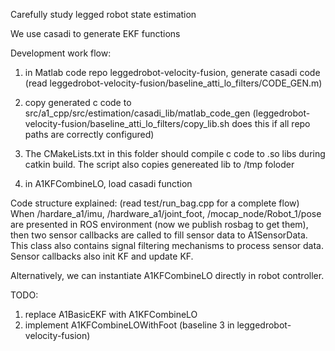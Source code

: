 Carefully study legged robot state estimation


We use casadi to generate EKF functions



Development work flow:

1. in Matlab code repo leggedrobot-velocity-fusion, generate casadi code 
(read leggedrobot-velocity-fusion/baseline_atti_lo_filters/CODE_GEN.m)

2. copy generated c code to src/a1_cpp/src/estimation/casadi_lib/matlab_code_gen
(leggedrobot-velocity-fusion/baseline_atti_lo_filters/copy_lib.sh does this if all repo paths are correctly configured)

3. The CMakeLists.txt in this folder should compile c code to .so libs during catkin build. The script also copies genereated lib to /tmp foloder

4. in A1KFCombineLO, load casadi function



Code structure explained: (read test/run_bag.cpp for a complete flow)
When /hardare_a1/imu, /hardware_a1/joint_foot, /mocap_node/Robot_1/pose are presented in ROS environment (now we publish rosbag to get them), then two sensor callbacks are called to fill sensor data to A1SensorData. This class also contains signal filtering mechanisms to process sensor data. Sensor callbacks also init KF and update KF.



Alternatively, we can instantiate A1KFCombineLO directly in robot controller.

TODO: 
1. replace A1BasicEKF with A1KFCombineLO
2. implement A1KFCombineLOWithFoot (baseline 3 in leggedrobot-velocity-fusion)
